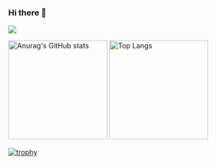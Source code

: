 ### Hi there 👋

![](https://github-profile-summary-cards.vercel.app/api/cards/profile-details?username=lcoma&theme=nord_bright&count_private=true)

<p align="left">
  <img alt="Anurag's GitHub stats" height="200px" src="https://github-readme-status-jade.vercel.app/api?username=lcoma&show_icons=true&count_private=true" />
  <img alt="Top Langs" height="200px" src="https://github-readme-status-jade.vercel.app/api/top-langs/?username=lcoma&layout=compact&count_private=true&langs_count=8" />
</p>

[![trophy](https://github-profile-trophy.vercel.app/?username=lcoma)](https://github.com/ryo-ma/github-profile-trophy)

<!--
**lcoma/lcoma** is a ✨ _special_ ✨ repository because its `README.md` (this file) appears on your GitHub profile.

Here are some ideas to get you started:

- 🔭 I’m currently working on ...
- 🌱 I’m currently learning ...
- 👯 I’m looking to collaborate on ...
- 🤔 I’m looking for help with ...
- 💬 Ask me about ...
- 📫 How to reach me: ...
- 😄 Pronouns: ...
- ⚡ Fun fact: ...
-->

